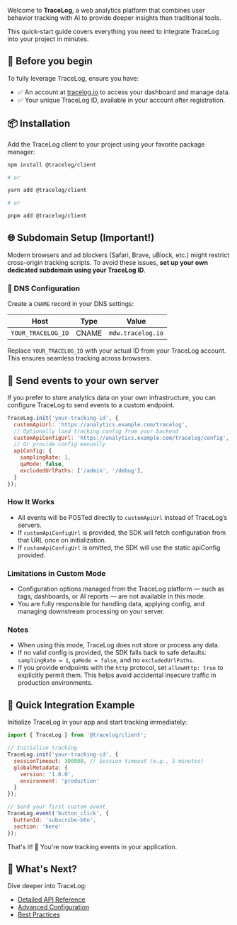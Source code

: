 Welcome to **TraceLog**, a web analytics platform that combines user behavior tracking with AI to provide deeper insights than traditional tools.

This quick-start guide covers everything you need to integrate TraceLog into your project in minutes.

## 🔑 Before you begin

To fully leverage TraceLog, ensure you have:

* ✅ An account at [tracelog.io](https://tracelog.io) to access your dashboard and manage data.
* ✅ Your unique TraceLog ID, available in your account after registration.

## 📦 Installation

Add the TraceLog client to your project using your favorite package manager:

```bash
npm install @tracelog/client

# or

yarn add @tracelog/client

# or

pnpm add @tracelog/client
```

## 🌐 Subdomain Setup (Important!)

Modern browsers and ad blockers (Safari, Brave, uBlock, etc.) might restrict cross-origin tracking scripts. To avoid these issues, **set up your own dedicated subdomain using your TraceLog ID**.

### 🔧 DNS Configuration

Create a `CNAME` record in your DNS settings:

| Host               | Type  | Value             |
| ------------------ | ----- | ----------------- |
| `YOUR_TRACELOG_ID` | CNAME | `mdw.tracelog.io` |

Replace `YOUR_TRACELOG_ID` with your actual ID from your TraceLog account.
This ensures seamless tracking across browsers.

## 🔀 Send events to your own server

If you prefer to store analytics data on your own infrastructure, you can configure TraceLog to send events to a custom endpoint.

```javascript
TraceLog.init('your-tracking-id', {
  customApiUrl: 'https://analytics.example.com/tracelog',
  // Optionally load tracking config from your backend
  customApiConfigUrl: 'https://analytics.example.com/tracelog/config',
  // Or provide config manually
  apiConfig: {
    samplingRate: 1,
    qaMode: false,
    excludedUrlPaths: ['/admin', '/debug'],
  }
});
```

### How It Works
- All events will be POSTed directly to `customApiUrl` instead of TraceLog’s servers.
- If `customApiConfigUrl` is provided, the SDK will fetch configuration from that URL once on initialization.
- If `customApiConfigUrl` is omitted, the SDK will use the static apiConfig provided.

### Limitations in Custom Mode
- Configuration options managed from the TraceLog platform — such as tags, dashboards, or AI reports — are not available in this mode.
- You are fully responsible for handling data, applying config, and managing downstream processing on your server.

### Notes
- When using this mode, TraceLog does not store or process any data.
- If no valid config is provided, the SDK falls back to safe defaults: `samplingRate = 1`, `qaMode = false`, and no `excludedUrlPaths`.
- If you provide endpoints with the `http` protocol, set `allowHttp: true` to explicitly permit them. This helps avoid accidental insecure traffic in production environments.


## 🎯 Quick Integration Example

Initialize TraceLog in your app and start tracking immediately:

```javascript
import { TraceLog } from '@tracelog/client';

// Initialize tracking
TraceLog.init('your-tracking-id', {
  sessionTimeout: 300000, // Session timeout (e.g., 5 minutes)
  globalMetadata: {
    version: '1.0.0',
    environment: 'production'
  }
});

// Send your first custom event
TraceLog.event('button_click', {
  buttonId: 'subscribe-btn',
  section: 'hero'
});
```

That's it! 🎉 You're now tracking events in your application.


## 📖 What's Next?

Dive deeper into TraceLog:

* [Detailed API Reference](https://www.tracelog.io/docs?guide=api)
* [Advanced Configuration](https://www.tracelog.io/docs?guide=advanced-configuration)
* [Best Practices](https://www.tracelog.io/docs?guide=best-practices)
